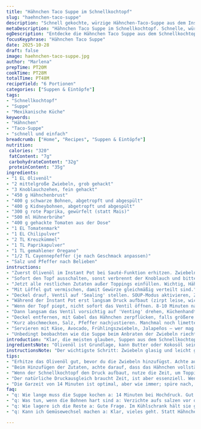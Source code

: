 ```yaml
---
title: "Hähnchen Taco Suppe im Schnellkochtopf"
slug: "haehnchen-taco-suppe"
description: "Schnell gekochte, würzige Hähnchen-Taco-Suppe aus dem Instant Pot. Zwiebeln zuerst angeschwitzt, Knoblauch folgt. Alle Zutaten in den Topf, schneller Druckaufbau, leicht veränderte Garzeit. Statt Mais rote Paprika rein, für etwas mehr Süße und Textur. Garzeit minimale Veränderung, Nachdruckentlüftung sorgsam, das Aroma wird intensiv, der Geschmack konzentriert. Ideal für schnelle, wärmende Mahlzeit unter der Woche. Perfekt mit klassischem Taco-Topping wie Käse und Jalapeños, wobei man flexibel bleibt bei gern genutzten Garnierungen. Kleine Anpassungen mit Lieblingsbohnen und Gemüse möglich, stets frischer Limettensaft für Säure. Viele Tricks aus eigenen Versuchen, fast nie zu langweilig geworden."
metaDescription: "Hähnchen Taco Suppe im Schnellkochtopf. Schnelle, würzige Würze; perfektes Aroma, ideal für unter der Woche. Ein Muss für Taco-Fans."
ogDescription: "Entdecke die Hähnchen Taco Suppe aus dem Schnellkochtopf. Gesunde, schmackhafte Kombination; schnell zubereitet für den Alltag."
focusKeyphrase: "Hähnchen Taco Suppe"
date: 2025-10-28
draft: false
image: haehnchen-taco-suppe.jpg
author: "Marlena"
prepTime: PT20M
cookTime: PT28M
totalTime: PT48M
recipeYield: "6 Portionen"
categories: ["Suppen & Eintöpfe"]
tags:
- "Schnellkochtopf"
- "Suppe"
- "Mexikanische Küche"
keywords:
- "Hähnchen"
- "Taco-Suppe"
- "schnell und einfach"
breadcrumb: ["Home", "Recipes", "Suppen & Eintöpfe"]
nutrition: 
 calories: "320"
 fatContent: "7g"
 carbohydrateContent: "32g"
 proteinContent: "35g"
ingredients:
- "1 EL Olivenöl"
- "2 mittelgroße Zwiebeln, grob gehackt"
- "3 Knoblauchzehen, fein gehackt"
- "450 g Hähnchenbrust"
- "400 g schwarze Bohnen, abgetropft und abgespült"
- "400 g Kidneybohnen, abgetropft und abgespült"
- "300 g rote Paprika, gewürfelt (statt Mais)"
- "500 ml Hühnerbrühe"
- "400 g gehackte Tomaten aus der Dose"
- "1 EL Tomatenmark"
- "1 EL Chilipulver"
- "2 TL Kreuzkümmel"
- "1 TL Paprikapulver"
- "1 TL gemahlener Oregano"
- "1/2 TL Cayennepfeffer (je nach Geschmack anpassen)"
- "Salz und Pfeffer nach Belieben"
instructions:
- "Zuerst Olivenöl im Instant Pot bei Sauté-Funktion erhitzen. Zwiebeln rein, gelegentlich umrühren. Sie dürfen glasig werden und ihre süße Note entfalten, cirka 4-5 Minuten. Wenn die Ränder langsam bräunen, ist guter Zeitpunkt für Knoblauch. Anschwitzen, duftet sofort, aber nicht verbrennen, 1-2 Minuten reichen."
- "Sofort den Topf ausschalten, sonst verbrennt der Knoblauch und bitter wird’s."
- "Jetzt alle restlichen Zutaten außer Toppings einfüllen. Wichtig, Hähnchen komplett bedecken, sonst wird’s zäh. Das rote Paprikawürfel statt Mais bringt fruchtige Frische und mehr Textur, wurde früher oft unterschätzt von mir, mehr Farbe, mehr Spaß."
- "Mit Löffel gut vermischen, damit Gewürze gleichmäßig verteilt sind."
- "Deckel drauf, Ventil auf 'Sealing' stellen. SOUP-Modus aktivieren, Zeit auf 14 Minuten stellen. Nicht zu lange, sonst zerfällt das Fleisch und die Bohnen verlieren Biss. Erfahrungsgemäß 14-15 Minuten optimal."
- "Während der Instant Pot erst langsam Druck aufbaut (zirpt leise, wichtiger Hinweis!), ziehe ich meist kurz Schürze an. Die Wartezeit ist perfekt, um Toppings vorzubereiten – Käse, Sauerrahm, frische Korianderblätter."
- "Wenn der Topf piept, nicht sofort das Ventil öffnen. 8-10 Minuten natürliche Druckentlastung geben. Das sorgt für sämigere Suppe und zarteres Hähnchen. Ich hab’s anders probiert, zu frühes Öffnen führt zu spritzendem Sud, nicht nur unordentlich, sondern auch weniger Intensität im Geschmack."
- "Dann langsam das Ventil vorsichtig auf 'Venting' drehen, Küchenhandtuch oder Topflappen verwenden, denn heißer Dampf schießt unvermittelt heraus."
- "Deckel entfernen, mit Gabel das Hähnchen zerpflücken, falls größere Stücke da sind. Sie ziehen dann nochmal Gutgeschmack aus dem Sud."
- "Kurz abschmecken, Salz, Pfeffer nachjustieren. Manchmal noch limettensaft, ganz frisch und säuerlich, bringt den letzten Kick."
- "Servieren mit Käse, Avocado, Frühlingszwiebeln, Jalapeños – wer mag – oder einfach pur genießen. Rest steht gut bis zum nächsten Tag, Aromen beißen sich dann noch intensiver."
- "Unbedingt beobachten wie die Suppe beim Anbraten der Zwiebeln riecht – ein sicheres Zeichen für den richtigen Zeitpunkt für den nächsten Schritt. Nicht ungeduldig sein, die Geduld zahlt sich aus."
introduction: "Klar, die meisten glauben, Suppen aus dem Schnellkochtopf sind simpel – doch das Timing macht alles. Zwiebeln und Knoblauch richtig angebraten, nicht nur weich, sondern süßlich und aromatisch – das ist meist der entscheidende Unterschied. Mein Trick: die rote Paprika ersetzt Mais, bringt Farbe und Süße ohne den typischen Körner-Effekt, der manchmal den Sud trennt. Senkt man die Garzeit nur minimal, bleibt das Hähnchen saftig, kein Gummi, keine Flocken. Bohnen sorgfältig ausgespült für weniger Schaum und Bitterstoffe. Die Würzmischung nach Gefühl, nicht streng, immer wieder nachwürzen, so dass jeder Bissen knallt. So eine Suppe schreit regelrecht nach experimentieren; ich nehm manchmal geräucherte Paprika für rauchigen touch. Die natürliche Druckentlastung ist essenziell für diese Konsistenz – kein schnelles Abdampfen, sonst zersaust man das ganze Aroma."
ingredientsNote: "Olivenöl ist Grundlage, kann Butter oder Kokosöl sein für andere Nuancen. Statt Hähnchenbrust gerne Oberschenkel ohne Knochen nehmen, fettreicher und aromatischer, braucht dann aber eventuell 2 Minuten weniger Garzeit. Schwarze Bohnen plus Kidney sind solide Basis, alternative Bohnen wie Pintos funktionieren auch, nur salzen erst nach dem Kochen, sonst bleiben sie hart. Rote Paprika bringt Farbe und süße Textur, anstelle von Mais. Hühnerbrühe kann durch Gemüsebrühe ersetzt werden, für Vegetarier muss dann das Fleisch raus. Tomatenmark intensiviert die Farbe und bringt Umami – nicht weglassen. Die Gewürze sind klassisch, schmeckt man deutlich, jeder darf durch die Schärfe und Menge selber variieren. Frischer Limettensaft unbedingt zum Schluss dran, keine Ersatzprodukte, das macht den Unterschied bei Säure und Frische. Salz immer zuletzt, weil manche Gemüse schon salzig sind. Alles in allem ein flexibles Gerüst, nicht felsenfest."
instructionsNote: "Der wichtigste Schritt: Zwiebeln glasig und leicht gebräunt, das entfaltet die Süße, nicht in die Völle brutzeln, denn bitter klappt schnell. Knoblauch nur kurz rein, sonst wird er bitter – daran hab ich mich oft verbrannt. Den Instant Pot nur zum Sauté kurz an haben, dann unbedingt ausschalten, bevor weitere Zutaten kommen, sonst verbrennt alles. Beim Einfüllen restlicher Zutaten gut hantieren, Hähnchen muss vollständig bedeckt sein, ein Missgeschick meinerseits hat einmal zu trockenem Fleisch geführt. Deckel schließen, Ventil exakt auf 'Sealing' – das unterschätzt man gerne, schief zu drehen heißt keine Druckentwicklung. Die Kochzeit 14 Minuten meist perfekt, unter 10 bleibt es zu roh, länger wird zäh. Warten auf natürliches Entlüften, sonst spritzt und mindert Konsistenz. Beim Ventil vorsichtig sein, Dampf brennt sofort. Fleisch kurz zupfen vor dem Servieren, das macht Mundgefühl angenehmer. Restliche Suppe konserviert Aromen gut, Aufwärmen mehrfach möglich. Gesamtzeit flexibel, wer unter Hochdruck kocht, spürt schnell, wo Feinheiten liegen."
tips:
- "Erhitze das Olivenöl gut, bevor du die Zwiebeln hinzufügst. Achte auf die Farbe, sie sollen glasig werden und süß duften. Wenn sie anfangen zu bräunen, ist der Knoblauch dran. Längere Bratzeit führt schnell zu bitteren Noten; also immer im Auge behalten."
- "Beim Hinzufügen der Zutaten, achte darauf, dass das Hähnchen vollständig mit Flüssigkeit bedeckt ist. Ich habe Erfahrungen damit, wenn es zu trocken wird, sorgt das für zähes Fleisch. Die rote Paprika bringt schöne Süße. Es ist mehr als ein einfacher Ersatz für Mais."
- "Wenn der Schnellkochtopf den Druck aufbaut, nutze die Zeit, um Toppings vorzubereiten. Käse, frische Kräuter, vielleicht auch Jalapeños für einen Schärfe-Kick. Das spart Zeit und bringt Geschmack. Achte auf einfache, frische Zutaten für den besten Effekt."
- "Der natürliche Druckausgleich braucht Zeit, ist aber essenziell. Wenn du ihn zu früh öffnest, spritzt alles. Über die Veränderungen im Aroma kannst du merken, dass die Suppe gut gekocht ist. Geduld ist wichtig. Finde den Balanceakt zwischen Druck und Zeit."
- "Die Garzeit von 14 Minuten ist optimal, aber wie immer; spüre nach, beim ersten Kochen kannst du nachjustieren. Zu viel Druck während des Kochens macht das Fleisch leicht zäh. Ein feines Gefühl für Timing und Druck gibt die besten Resultate."
faq:
- "q: Wie lange muss die Suppe kochen a: 14 Minuten bei Hochdruck. Gut für zartes Hähnchen. Zu lange zäher. Keine Angst vor anpassen."
- "q: Was tun, wenn die Bohnen hart sind a: Verzichte aufs salzen vor dem Kochen. Erst danach Salz hinzufügen. Ich habe oft probiert, das macht einen Unterschied."
- "q: Wie lagere ich die Reste a: Gute Frage. Im Kühlschrank hält sie gut ein paar Tage. Einfrieren optional, aber weniger Aroma. Auch wieder aufwärmen ist möglich; der Geschmack intensiviert sich."
- "q: Kann ich Gemüsewechsel machen a: Klar, vieles geht. Statt Hähnchen gebe ich manchmal Kichererbsen für eine vegetarische Variante. Achte aber auf Kochzeiten. Ein Klassiker wie Karotten kann auch viele Aromen hinzufügen."

---
```

